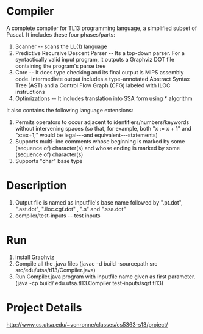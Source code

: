 # Compiler

A complete compiler for TL13 programming language, a simplified subset of Pascal. It includes these four phases/parts: 

1. Scanner -- scans the LL(1) language
2. Predictive Recursive Descent Parser -- Its a top-down parser. For a syntactically valid input program, it outputs a Graphviz DOT file containing the program's parse tree
3. Core -- It does type checking and its final output is MIPS assembly code. Intermediate output includes a type-annotated Abstract Syntax Tree (AST) and a Control Flow Graph (CFG) labeled with ILOC instructions
4. Optimizations -- It includes translation into SSA form using * algorithm

It also contains the following language extensions:

1. Permits operators to occur adjacent to identifiers/numbers/keywords without intervening spaces (so that, for example, both "x := x + 1" and "x:=x+1;" would be legal---and equivalent---statements)
2. Supports multi-line comments whose beginning is marked by some (sequence of) character(s) and whose ending is marked by some (sequence of) character(s)
3. Supports "char" base type

# Description

1. Output file is named as Inputfile's base name followed by ".pt.dot", ".ast.dot", ".iloc.cgf.dot" , ".s" and ".ssa.dot"
2. compiler/test-inputs -- test inputs

# Run

1. install Graphviz
2. Compile all the .java files (javac -d build -sourcepath src src/edu/utsa/tl13/Compiler.java)
3. Run Compiler.java program with inputfile name given as first parameter. (java -cp build/ edu.utsa.tl13.Compiler test-inputs/sqrt.tl13)

# Project Details

<http://www.cs.utsa.edu/~vonronne/classes/cs5363-s13/project/>
